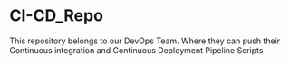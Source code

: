 # CI-CD_Repo
This repository belongs to our DevOps Team. Where they can push their Continuous integration and Continuous Deployment Pipeline Scripts
